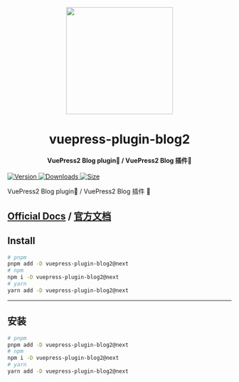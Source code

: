 <!-- markdownlint-disable -->
<p align="center">
  <img width="240" src="https://vuepress-theme-hope.github.io/v2/logo.svg" style="text-align: center;">
</p>
<h1 align="center">vuepress-plugin-blog2</h1>
<h4 align="center">VuePress2 Blog plugin📝 / VuePress2 Blog 插件📝</h4>

[![Version](https://img.shields.io/npm/v/vuepress-plugin-blog2/next.svg?style=flat-square&logo=npm) ![Downloads](https://img.shields.io/npm/dm/vuepress-plugin-blog2.svg?style=flat-square&logo=npm) ![Size](https://img.shields.io/bundlephobia/min/vuepress-plugin-blog2?style=flat-square&logo=npm)](https://www.npmjs.com/package/vuepress-plugin-blog2)

<!-- markdownlint-restore -->

VuePress2 Blog plugin📝 / VuePress2 Blog 插件 📝

## [Official Docs](https://vuepress-theme-hope.github.io/v2/blog/) / [官方文档](https://vuepress-theme-hope.gitee.io/v2/blog/zh/)

## Install

```bash
# pnpm
pnpm add -D vuepress-plugin-blog2@next
# npm
npm i -D vuepress-plugin-blog2@next
# yarn
yarn add -D vuepress-plugin-blog2@next
```

---

## 安装

```bash
# pnpm
pnpm add -D vuepress-plugin-blog2@next
# npm
npm i -D vuepress-plugin-blog2@next
# yarn
yarn add -D vuepress-plugin-blog2@next
```
